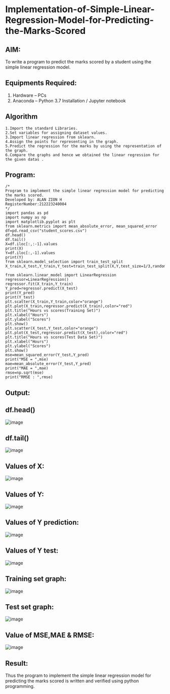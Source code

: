 # Implementation-of-Simple-Linear-Regression-Model-for-Predicting-the-Marks-Scored

## AIM:
To write a program to predict the marks scored by a student using the simple linear regression model.

## Equipments Required:
1. Hardware – PCs
2. Anaconda – Python 3.7 Installation / Jupyter notebook

## Algorithm
```
1.Import the standard Libraries.
2.Set variables for assigning dataset values.
3.Import linear regression from sklearn. 
4.Assign the points for representing in the graph.
5.Predict the regression for the marks by using the representation of the graph.
6.Compare the graphs and hence we obtained the linear regression for the given datas .
```

## Program:
```
/*
Program to implement the simple linear regression model for predicting the marks scored.
Developed by: ALAN ZION H
RegisterNumber:212223240004
*/
import pandas as pd
import numpy as np
import matplotlib.pyplot as plt
from sklearn.metrics import mean_absolute_error, mean_squared_error
df=pd.read_csv("student_scores.csv")
df.head()
df.tail()
X=df.iloc[:,:-1].values
print(X)
Y=df.iloc[:,-1].values
print(Y)
from sklearn.model_selection import train_test_split
X_train,X_test,Y_train,Y_test=train_test_split(X,Y,test_size=1/3,random_state=0)

from sklearn.linear_model import LinearRegression
regressor=LinearRegression()
regressor.fit(X_train,Y_train)
Y_pred=regressor.predict(X_test)
print(Y_pred)
print(Y_test)
plt.scatter(X_train,Y_train,color="orange")
plt.plot(X_train,regressor.predict(X_train),color="red")
plt.title("Hours vs scores(Training Set)")
plt.xlabel("Hours")
plt.ylabel("Scores")
plt.show()
plt.scatter(X_test,Y_test,color="orange")
plt.plot(X_test,regressor.predict(X_test),color="red")
plt.title("Hours vs scores(Test Data Set)")
plt.xlabel("Hours")
plt.ylabel("Scores")
plt.show()
mse=mean_squared_error(Y_test,Y_pred)
print("MSE = ",mse)
mae=mean_absolute_error(Y_test,Y_pred)
print("MAE = ",mae)
rmse=np.sqrt(mse)
print("RMSE : ",rmse)
```

## Output:
## df.head()
![image](https://github.com/ALANZION/Implementation-of-Simple-Linear-Regression-Model-for-Predicting-the-Marks-Scored/assets/145743064/91028d89-81e0-44db-ad71-ab9bf5010bed)
## df.tail()
![image](https://github.com/ALANZION/Implementation-of-Simple-Linear-Regression-Model-for-Predicting-the-Marks-Scored/assets/145743064/8632af0d-c01c-4406-aefb-402487e29707)
## Values of X:
![image](https://github.com/ALANZION/Implementation-of-Simple-Linear-Regression-Model-for-Predicting-the-Marks-Scored/assets/145743064/0e590d92-3e58-44a5-8db8-6360d3e6d120)
## Values of Y:
![image](https://github.com/ALANZION/Implementation-of-Simple-Linear-Regression-Model-for-Predicting-the-Marks-Scored/assets/145743064/0ac0ca1f-2e27-47ca-b154-e4b28ff6d075)
## Values of Y prediction:
![image](https://github.com/ALANZION/Implementation-of-Simple-Linear-Regression-Model-for-Predicting-the-Marks-Scored/assets/145743064/3c612329-75d2-48c9-83af-88c466575bfb)
## Values of Y test:
![image](https://github.com/ALANZION/Implementation-of-Simple-Linear-Regression-Model-for-Predicting-the-Marks-Scored/assets/145743064/041adcb6-90bc-4322-b51d-c8ff95d23241)
## Training set graph:
![image](https://github.com/ALANZION/Implementation-of-Simple-Linear-Regression-Model-for-Predicting-the-Marks-Scored/assets/145743064/35fd9a06-e9b3-49c2-a950-5810f97cfd8d)
## Test set graph:
![image](https://github.com/ALANZION/Implementation-of-Simple-Linear-Regression-Model-for-Predicting-the-Marks-Scored/assets/145743064/62ba711f-8a44-404c-b3b1-66b03b2eb1af)
## Value of MSE,MAE & RMSE:
![image](https://github.com/ALANZION/Implementation-of-Simple-Linear-Regression-Model-for-Predicting-the-Marks-Scored/assets/145743064/0a9c6b37-caa4-47fe-95a2-3b8a042978db)



## Result:
Thus the program to implement the simple linear regression model for predicting the marks scored is written and verified using python programming.
